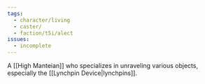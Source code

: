 ```yaml
---
tags:
  - character/living
  - caster/
  - faction/t5i/alect
issues:
  - incomplete
---
```

A [[High Manteian]] who specializes in unraveling various objects, especially the [[Lynchpin Device|lynchpins]].